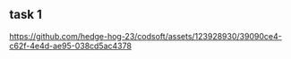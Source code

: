 ## task 1

https://github.com/hedge-hog-23/codsoft/assets/123928930/39090ce4-c62f-4e4d-ae95-038cd5ac4378

